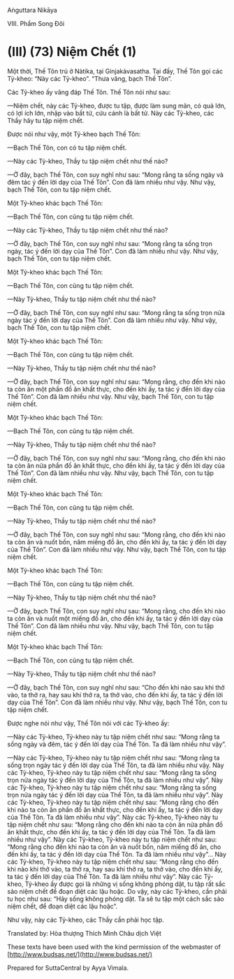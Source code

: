 Aṅguttara Nikāya

VIII. Phẩm Song Ðôi

# (III) (73) Niệm Chết (1)

Một thời, Thế Tôn trú ở Nàtika, tại Ginjakàvasatha. Tại đấy, Thế Tôn gọi các Tỷ-kheo: “Này các Tỷ-kheo”. “Thưa vâng, bạch Thế Tôn”.

Các Tỷ-kheo ấy vâng đáp Thế Tôn. Thế Tôn nói như sau:

—Niệm chết, này các Tỷ-kheo, được tu tập, được làm sung mãn, có quả lớn, có lợi ích lớn, nhập vào bất tử, cứu cánh là bất tử. Này các Tỷ-kheo, các Thầy hãy tu tập niệm chết.

Ðược nói như vậy, một Tỷ-kheo bạch Thế Tôn:

—Bạch Thế Tôn, con có tu tập niệm chết.

—Này các Tỷ-kheo, Thầy tu tập niệm chết như thế nào?

—Ở đây, bạch Thế Tôn, con suy nghĩ như sau: “Mong rằng ta sống ngày và đêm tác ý đến lời dạy của Thế Tôn”. Con đã làm nhiều như vậy. Như vậy, bạch Thế Tôn, con tu tập niệm chết.

Một Tỷ-kheo khác bạch Thế Tôn:

—Bạch Thế Tôn, con cũng tu tập niệm chết.

—Này các Tỷ-kheo, Thầy tu tập niệm chết như thế nào?

—Ở đây, bạch Thế Tôn, con suy nghĩ như sau: “Mong rằng ta sống trọn ngày, tác ý đến lời dạy của Thế Tôn”. Con đã làm nhiều như vậy. Như vậy, bạch Thế Tôn, con tu tập niệm chết.

Một Tỷ-kheo khác bạch Thế Tôn:

—Bạch Thế Tôn, con cũng tu tập niệm chết.

—Này Tỷ-kheo, Thầy tu tập niệm chết như thế nào?

—Ở đây, bạch Thế Tôn, con suy nghĩ như sau: “Mong rằng ta sống trọn nửa ngày tác ý đến lời dạy của Thế Tôn”. Con đã làm nhiều như vậy. Như vậy, bạch Thế Tôn, con tu tập niệm chết.

Một Tỷ-kheo khác bạch Thế Tôn:

—Bạch Thế Tôn, con cũng tu tập niệm chết.

—Này Tỷ-kheo, Thầy tu tập niệm chết như thế nào?

—Ở đây, bạch Thế Tôn, con suy nghĩ như sau: “Mong rằng, cho đến khi nào ta còn ăn một phần đồ ăn khất thực, cho đến khi ấy, ta tác ý đến lời dạy của Thế Tôn”. Con đã làm nhiều như vậy. Như vậy, bạch Thế Tôn, con tu tập niệm chết.

Một Tỷ-kheo khác bạch Thế Tôn:

—Bạch Thế Tôn, con cũng tu tập niệm chết.

—Này Tỷ-kheo, Thầy tu tập niệm chết như thế nào?

—Ở đây, bạch Thế Tôn, con suy nghĩ như sau: “Mong rằng, cho đến khi nào ta còn ăn nửa phần đồ ăn khất thực, cho đến khi ấy, ta tác ý đến lời dạy của Thế Tôn”. Con đã làm nhiều như vậy. Như vậy, bạch Thế Tôn, con tu tập niệm chết.

Một Tỷ-kheo khác bạch Thế Tôn:

—Bạch Thế Tôn, con cũng tu tập niệm chết.

—Này Tỷ-kheo, Thầy tu tập niệm chết như thế nào?

—Ở đây, bạch Thế Tôn, con suy nghĩ như sau: “Mong rằng, cho đến khi nào ta còn ăn và nuốt bốn, năm miếng đồ ăn, cho đến khi ấy, ta tác ý đến lời dạy của Thế Tôn”. Con đã làm nhiều như vậy. Như vậy, bạch Thế Tôn, con tu tập niệm chết.

Một Tỷ-kheo khác bạch Thế Tôn:

—Bạch Thế Tôn, con cũng tu tập niệm chết.

—Này Tỷ-kheo, Thầy tu tập niệm chết như thế nào?

—Ở đây, bạch Thế Tôn, con suy nghĩ như sau: “Mong rằng, cho đến khi nào ta còn ăn và nuốt một miếng đồ ăn, cho đến khi ấy, ta tác ý đến lời dạy của Thế Tôn”. Con đã làm nhiều như vậy. Như vậy, bạch Thế Tôn, con tu tập niệm chết.

Một Tỷ-kheo khác bạch Thế Tôn:

—Bạch Thế Tôn, con cũng tu tập niệm chết.

—Này Tỷ-kheo, Thầy tu tập niệm chết như thế nào?

—Ở đây, bạch Thế Tôn, con suy nghĩ như sau: “Cho đến khi nào sau khi thở vào, ta thở ra, hay sau khi thở ra, ta thở vào, cho đến khi ấy, ta tác ý đến lời dạy của Thế Tôn”. Con đã làm nhiều như vậy. Như vậy, bạch Thế Tôn, con tu tập niệm chết.

Ðược nghe nói như vậy, Thế Tôn nói với các Tỷ-kheo ấy:

—Này các Tỷ-kheo, Tỷ-kheo này tu tập niệm chết như sau: “Mong rằng ta sống ngày và đêm, tác ý đến lời dạy của Thế Tôn. Ta đã làm nhiều như vậy”.

—Này các Tỷ-kheo, Tỷ-kheo này tu tập niệm chết như sau: “Mong rằng ta sống trọn ngày tác ý đến lời dạy của Thế Tôn, ta đã làm nhiều như vậy. Này các Tỷ-kheo, Tỷ-kheo này tu tập niệm chết như sau: “Mong rằng ta sống trọn nửa ngày tác ý đến lời dạy của Thế Tôn, ta đã làm nhiều như vậy”. Này các Tỷ-kheo, Tỷ-kheo này tu tập niệm chết như sau: “Mong rằng ta sống trọn nửa ngày tác ý đến lời dạy của Thế Tôn, ta đã làm nhiều như vậy”. Này các Tỷ-kheo, Tỷ-kheo này tu tập niệm chết như sau: “Mong rằng cho đến khi nào ta còn ăn phần đồ ăn khất thực, cho đến khi ấy, ta tác ý đến lời dạy của Thế Tôn. Ta đã làm nhiều như vậy”. Này các Tỷ-kheo, Tỷ-kheo này tu tập niệm chết như sau: “Mong rằng cho đến khi nào ta còn ăn nửa phần đồ ăn khất thực, cho đến khi ấy, ta tác ý đến lời dạy của Thế Tôn. Ta đã làm nhiều như vậy”. Này các Tỷ-kheo, Tỷ-kheo này tu tập niệm chết như sau: “Mong rằng cho đến khi nào ta còn ăn và nuốt bốn, năm miếng đồ ăn, cho đến khi ấy, ta tác ý đến lời dạy của Thế Tôn. Ta đã làm nhiều như vậy”... Này các Tỷ-kheo, Tỷ-kheo này tu tập niệm chết như sau: “Mong rằng cho đến khi nào khi thở vào, ta thở ra, hay sau khi thở ra, ta thở vào, cho đến khi ấy, ta tác ý đến lời dạy của Thế Tôn. Ta đã làm nhiều như vậy”. Này các Tỷ-kheo, Tỷ-kheo ấy được gọi là những vị sống không phóng dật, tu tập rất sắc sảo niệm chết để đoạn diệt các lậu hoặc. Do vậy, này các Tỷ-kheo, cần phải tu học như sau: “Hãy sống không phóng dật. Ta sẽ tu tập một cách sắc sảo niệm chết, để đoạn diệt các lậu hoặc”.

Như vậy, này các Tỷ-kheo, các Thầy cần phải học tập.

Translated by: Hòa thượng Thích Minh Châu dịch Việt

These texts have been used with the kind permission of the webmaster of [http://www.budsas.net/](http://www.budsas.net/)

Prepared for SuttaCentral by Ayya Vimala.